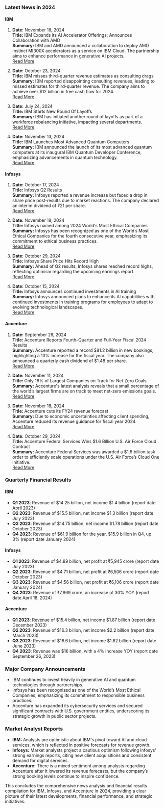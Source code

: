 ### Latest News in 2024

#### IBM
1. **Date:** November 18, 2024  
   **Title:** IBM Expands its AI Accelerator Offerings; Announces Collaboration with AMD  
   **Summary:** IBM and AMD announced a collaboration to deploy AMD Instinct MI300X accelerators as a service on IBM Cloud. The partnership aims to enhance performance in generative AI projects.  
   [Read More](https://newsroom.ibm.com/announcements)

2. **Date:** October 23, 2024  
   **Title:** IBM misses third-quarter revenue estimates as consulting drags  
   **Summary:** IBM reported disappointing consulting revenues, leading to missed estimates for third-quarter revenue. The company aims to achieve over $12 billion in free cash flow for 2024.  
   [Read More](https://www.reuters.com/technology/ibm-beats-third-quarter-profit-estimates-software-strength-2024-10-23/)

3. **Date:** July 24, 2024  
   **Title:** IBM Starts New Round Of Layoffs  
   **Summary:** IBM has initiated another round of layoffs as part of a workforce rebalancing initiative, impacting several departments.  
   [Read More](https://www.crn.com/news/channel-news/2024/ibm-starts-new-round-of-layoffs)

4. **Date:** November 13, 2024  
   **Title:** IBM Launches Most Advanced Quantum Computers  
   **Summary:** IBM announced the launch of its most advanced quantum computers at its inaugural IBM Quantum Developer Conference, emphasizing advancements in quantum technology.  
   [Read More](https://newsroom.ibm.com/2024-11-13-ibm-launches-its-most-advanced-quantum-computers)

#### Infosys
1. **Date:** October 17, 2024  
   **Title:** Infosys Q2 Results  
   **Summary:** Infosys reported a revenue increase but faced a drop in share price post-results due to market reactions. The company declared an interim dividend of ₹21 per share.  
   [Read More](https://m.economictimes.com/markets/stocks/live-blog/infosys-ltd-q2-results-live-updates-infy-q2-fy25-revenue-earning-profit-loss-dividend-today-report-date-time-17-october-2024/liveblog/114303481.cms)

2. **Date:** November 18, 2024  
   **Title:** Infosys named among 2024 World's Most Ethical Companies  
   **Summary:** Infosys has been recognized as one of the World’s Most Ethical Companies for the fourth consecutive year, emphasizing its commitment to ethical business practices.  
   [Read More](https://finance.yahoo.com/news/ethisphere-recognizes-infosys-among-2024-121400731.html)

3. **Date:** October 29, 2024  
   **Title:** Infosys Share Price Hits Record High  
   **Summary:** Ahead of Q2 results, Infosys shares reached record highs, reflecting optimism regarding the upcoming earnings report.  
   [Read More](https://www.cnbctv18.com/market/infosys-share-price-record-high-ahead-of-q2-results-estimates-guidance-2024-returns-19492851.htm)

4. **Date:** October 15, 2024  
   **Title:** Infosys announces continued investments in AI training  
   **Summary:** Infosys announced plans to enhance its AI capabilities with continued investments in training programs for employees to adapt to evolving technological landscapes.  
   [Read More](https://www.msn.com/en-in/money/news/infosys-salary-hike-2024-fy24-pay-raise-complete-next-compensation-increase-in-management-comments/ar-BB1pdYxM)

#### Accenture
1. **Date:** September 26, 2024  
   **Title:** Accenture Reports Fourth-Quarter and Full-Year Fiscal 2024 Results  
   **Summary:** Accenture reported a record $81.2 billion in new bookings, highlighting a 13% increase for the fiscal year. The company also announced a quarterly cash dividend of $1.48 per share.  
   [Read More](https://www.businesswire.com/news/home/20240926721611/en/Accenture-Reports-Fourth-Quarter-and-Full-Year-Fiscal-2024-Results)

2. **Date:** November 11, 2024  
   **Title:** Only 16% of Largest Companies on Track for Net Zero Goals  
   **Summary:** Accenture's latest analysis reveals that a small percentage of the world’s largest firms are on track to meet net-zero emissions goals.  
   [Read More](https://newsroom.accenture.com/news/2024/only-16-of-largest-companies-on-track-for-net-zero-goals-with-nearly-half-seeing-increased-emissions)

3. **Date:** November 18, 2024  
   **Title:** Accenture cuts its FY24 revenue forecast  
   **Summary:** Due to economic uncertainties affecting client spending, Accenture reduced its revenue guidance for fiscal year 2024.  
   [Read More](https://www.livemint.com/companies/company-results/accenture-cuts-fy24-earning-forecast-over-uncertain-consulting-revenues-11711023007806.html)

4. **Date:** October 29, 2024  
   **Title:** Accenture Federal Services Wins $1.6 Billion U.S. Air Force Cloud Contract  
   **Summary:** Accenture Federal Services was awarded a $1.6 billion task order to efficiently scale operations under the U.S. Air Force’s Cloud One initiative.  
   [Read More](https://newsroom.accenture.com/news/2024/accenture-federal-services-wins-1-6-billion-u-s-air-force-cloud-one-task-order)

### Quarterly Financial Results

#### IBM
- **Q1 2023**: Revenue of $14.25 billion, net income $1.4 billion (report date April 2023)  
- **Q2 2023**: Revenue of $15.5 billion, net income $1.3 billion (report date July 2023)  
- **Q3 2023**: Revenue of $14.75 billion, net income $1.78 billion (report date October 2023)  
- **Q4 2023**: Revenue of $61.9 billion for the year, $15.9 billion in Q4, up 3% (report date January 2024)  

#### Infosys
- **Q1 2023**: Revenue of $4.89 billion, net profit at ₹5,945 crore (report date July 2023)  
- **Q2 2023**: Revenue of $4.71 billion, net profit at ₹6,506 crore (report date October 2023)  
- **Q3 2023**: Revenue of $4.56 billion, net profit at ₹6,106 crore (report date January 2024)  
- **Q4 2023**: Revenue of ₹7,969 crore, an increase of 30% YOY (report date April 18, 2024)  

#### Accenture
- **Q1 2023**: Revenue of $15.4 billion, net income $1.87 billion (report date December 2023)  
- **Q2 2023**: Revenue of $16.3 billion, net income $2.2 billion (report date March 2023)  
- **Q3 2023**: Revenue of $16.6 billion, net income $1.82 billion (report date June 2023)  
- **Q4 2023**: Revenue was $16 billion, with a 4% increase YOY (report date September 26, 2023)  

### Major Company Announcements
- IBM continues to invest heavily in generative AI and quantum technologies through partnerships.
- Infosys has been recognized as one of the World’s Most Ethical Companies, emphasizing its commitment to responsible business practices.
- Accenture has expanded its cybersecurity services and secured significant contracts with U.S. government entities, underscoring its strategic growth in public sector projects.

### Market Analyst Reports 
- **IBM:** Analysts are optimistic about IBM's pivot toward AI and cloud services, which is reflected in positive forecasts for revenue growth.
- **Infosys:** Market analysts project a cautious optimism following Infosys' strong earnings reports, citing new client acquisitions and consistent demand for digital services.
- **Accenture:** There is a mixed sentiment among analysts regarding Accenture after it lowered its revenue forecasts, but the company’s strong booking levels continue to inspire confidence.

This concludes the comprehensive news analysis and financial results compilation for IBM, Infosys, and Accenture in 2024, providing a clear picture of their latest developments, financial performance, and strategic initiatives.